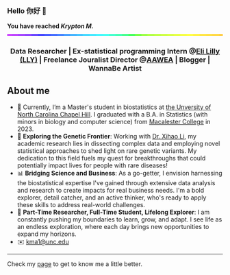 ### Hello 你好 👋
**You have reached *Krypton M.***
<img style="width:100%;height:3px;" src="./bar.gif" />
<h3 align="center"> Data Researcher | Ex-statistical programming Intern @<a href='https://www.lilly.com/'>Eli Lilly (LLY)</a> | Freelance Jouralist Director @<a href='https://aawea.org/'>AAWEA</a> | Blogger | WannaBe Artist

## About me

- 🌱 Currently, I’m a Master's student in biostatistics at [the Unversity of North Carolina Chapel Hill](https://sph.unc.edu/bios/biostatistics/). I graduated with a B.A. in Statistics (with minors in biology and computer science) from [Macalester College](https://www.macalester.edu/) in 2023.
- 🧬 **Exploring the Genetic Frontier**: Working with [Dr. Xihao Li](https://github.com/li-lab-genetics), my academic research lies in dissecting complex data and employing novel statistical approaches to shed light on rare genetic variants. My dedication to this field fuels my quest for breakthroughs that could potentially impact lives for people with rare diseases!
- 📊 **Bridging Science and Business**: As a go-getter, I envision harnessing the biostatistical expertise I've gained through extensive data analysis and research to create impacts for real business needs. I'm a bold explorer, detail catcher, and an active thinker, who's ready to apply these skills to address real-world challenges.
- 🔬 **Part-Time Researcher, Full-Time Student, Lifelong Explorer**: I am constantly pushing my boundaries to learn, grow, and adapt. I see life as an endless exploration, where each day brings new opportunities to expand my horizons.
- ✉️ kma1@unc.edu
- ---------------------------------------------------------------------------------------------

Check my [page](https://kristywhim.netlify.app/) to get to know me a little better.

